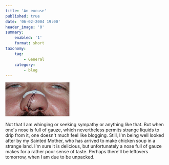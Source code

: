 ```yaml
---
title: 'An excuse'
published: true
date: '06-02-2004 19:00'
header_image: '0'
summary:
    enabled: '1'
    format: short
taxonomy:
    tag:
        - General
    category:
        - blog
---
```


![My nose](My%20Nose.jpg)

Not that I am whinging or seeking sympathy or anything like that. But when one's nose is full of gauze, which nevertheless permits strange liquids to drip from it, one doesn't much feel like blogging. Still, I'm being well looked after by my Sainted Mother, who has arrived to make chicken soup in a strange land. I'm sure it is delicious, but unfortunately a nose full of gauze makes for a rather poor sense of taste. Perhaps there'll be leftovers tomorrow, when I am due to be unpacked.